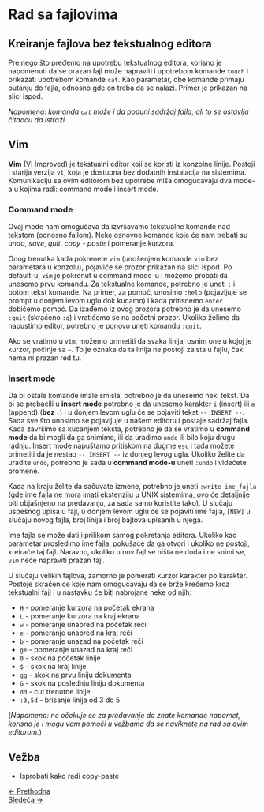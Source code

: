 <link rel="stylesheet" href="/UNIX-beginner-course/assets/css/custom.css">

# Rad sa fajlovima

## Kreiranje fajlova bez tekstualnog editora
Pre nego što pređemo na upotrebu tekstualnog editora, korisno je napomenuti da se prazan fajl može napraviti i upotrebom komande `touch` i prikazati upotrebom komande `cat`. Kao parametar, obe komande primaju putanju do fajla, odnosno gde on treba da se nalazi. Primer je prikazan na slici ispod.

*Napomena: komanda `cat` može i da popuni sadržaj fajla, ali to se ostavlja čitaocu da istraži*

## Vim
**Vim** (VI Improved) je tekstualni editor koji se koristi iz konzolne linije. Postoji i starija verzija `vi`, koja je dostupna bez dodatnih instalacija na sistemima. Komunikaciju sa ovim editorom bez upotrebe miša omogućavaju dva mode-a u kojima radi: command mode i insert mode.

### Command mode
Ovaj mode nam omogućava da izvršavamo tekstualne komande nad tekstom (odnosno fajlom). Neke osnovne komande koje će nam trebati su *undo*, *save*, *quit*, *copy - paste* i pomeranje kurzora.

Onog trenutka kada pokrenete `vim` (unošenjem komande `vim` bez parametara u konzolu), pojaviće se prozor prikazan na slici ispod. Po default-u, `vim` je pokrenut u command mode-u i možemo probati da unesemo prvu komandu. Za tekstualne komande, potrebno je uneti `:` i potom tekst komande. Na primer, za pomoć, unosimo `:help` (pojavljuje se prompt u donjem levom uglu dok kucamo) i kada pritisnemo `enter` dobićemo pomoć. Da izađemo iz ovog prozora potrebno je da unesemo `:quit` (skraćeno `:q`) i vratićemo se na početni prozor. Ukoliko želimo da napustimo editor, potrebno je ponovo uneti komandu `:quit`.

Ako se vratimo u `vim`, možemo primetiti da svaka linija, osnim one u kojoj je kurzor, počinje sa `~`. To je oznaka da ta linija ne postoji zaista u fajlu, čak nema ni prazan red tu.

### Insert mode
Da bi ostale komande imale smisla, potrebno je da unesemo neki tekst. Da bi se prebacili u **insert mode** potrebno je da unesemo karakter `i` (insert) ili `a` (append) (**bez `:`**) i u donjem levom uglu će se pojaviti tekst `-- INSERT --`. Sada sve što unosimo se pojavljuje u našem editoru i postaje sadržaj fajla. Kada završimo sa kucanjem teksta, potrebno je da se vratimo u **command mode** da bi mogli da ga snimimo, ili da uradimo `undo` ili bilo koju drugu radnju. Insert mode napuštamo pritiskom na dugme `esc` i tada možete primetiti da je nestao `-- INSERT --` iz donjeg levog ugla. Ukoliko želite da uradite `undo`, potrebno je sada u **command mode-u** uneti `:undo` i videćete promene. 



Kada na kraju želite da sačuvate izmene, potrebno je uneti `:write ime_fajla` (gde ime fajla ne mora imati ekstenziju u UNIX sistemima, ovo će detaljnije biti objašnjeno na predavanju, za sada samo koristite tako). U slučaju uspešnog upisa u fajl, u donjem levom uglu će se pojaviti ime fajla, `[NEW]` u slučaju novog fajla, broj linija i broj bajtova upisanih u njega.

Ime fajla se može dati i prilikom samog pokretanja editora. Ukoliko kao parametar prosledimo ime fajla, pokušaće da ga otvori i ukoliko ne postoji, kreiraće taj fajl. Naravno, ukoliko u nov fajl se ništa ne doda i ne snimi se, `vim` neće napraviti prazan fajl.

U slučaju velikih fajlova, zamorno je pomerati kurzor karakter po karakter. Postoje skraćenice koje nam omogućavaju da se brže krećemo kroz tekstualni fajl i u nastavku će biti nabrojane neke od njih:
  * `H` - pomeranje kurzora na početak ekrana
  * `L` - pomeranje kurzora na kraj ekrana
  * `w` - pomeranje unapred na početak reči
  * `e` - pomeranje unapred na kraj reči
  * `b` - pomeranje unazad na početak reči
  * `ge` - pomeranje unazad na kraj reči
  * `0` - skok na početak linije
  * `$` - skok na kraj linije
  * `gg` - skok na prvu liniju dokumenta
  * `G` - skok na poslednju liniju dokumenta
  * `dd` - cut trenutne linije
  * `:3,5d` - brisanje linija od 3 do 5

(*Napomena: ne očekuje se za predavanje da znate komande napamet, korisno je i mogu vam pomoći u vežbama da se naviknete na rad sa ovim editorom.*)

## Vežba
* Isprobati kako radi copy-paste


<div class="nav-buttons-wrapper">
  <div class="nav-left">
    <a href="3-faster_terminal_navigation.html" class="button-nav">← Prethodna</a>
  </div>
  <div class="nav-right">
    <a href="5-permissions.html" class="button-nav">Sledeća →</a>
  </div>
</div>